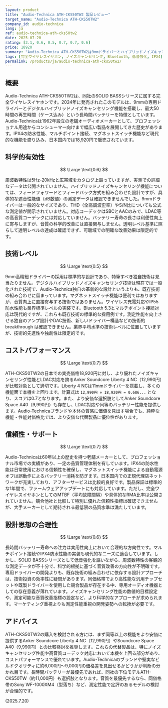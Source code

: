 ```yaml
---
layout: product
title: "Audio-Technica ATH-CKS50TW2 製品レビュー"
target_name: "Audio-Technica ATH-CKS50TW2"
company_id: audio-technica
lang: ja
ref: audio-technica-ath-cks50tw2
date: 2025-07-20
rating: [3.1, 0.6, 0.5, 0.7, 0.7, 0.6]
price: 18920
summary: "Audio-Technica ATH-CKS50TW2は9mmドライバーとハイブリッドノイズキャンセリングを搭載した完全ワイヤレスイヤホンです。最大50時間のバッテリー寿命を誇りますが、音質の科学的改善は限定的で、よりコストパフォーマンスに優れた選択肢が存在します。"
tags: [完全ワイヤレスイヤホン, ノイズキャンセリング, Bluetooth, 低音強化, IPX4]
permalink: /products/ja/audio-technica-ath-cks50tw2/
---
```


## 概要

Audio-Technica ATH-CKS50TW2は、同社のSOLID BASSシリーズに属する完全ワイヤレスイヤホンです。2024年に発売されたこのモデルは、9mmの専用ドライバーとデジタルハイブリッドノイズキャンセリング機能を搭載し、最大50時間の再生時間（ケース込み）という長時間バッテリーを特徴としています。Audio-Technicaは1962年設立の老舗オーディオメーカーとして、プロフェッショナル用途からコンシューマー向けまで幅広い製品を展開してきた歴史があります。IPX4の防水性能、マルチポイント接続、マグネットスイッチ機能など現代的な機能を盛り込み、日本国内では18,920円で販売されています。

## 科学的有効性

$$ \Large \text{0.6} $$

周波数特性は5Hz-20kHzと広帯域をカタログ上謳っていますが、実測での詳細なデータは公開されていません。ハイブリッドノイズキャンセリング機能については、フィードフォワードとフィードバック方式を組み合わせた設計ですが、具体的な遮音性能値（dB数値）の測定データは確認できませんでした。9mmドライバーは一般的なサイズであり、THD（全高調波歪率）やS/N比についても公式な測定値が開示されていません。対応コーデックはSBCとAACのみで、LDAC等の高音質コーデックには対応していません。バッテリー寿命の長さは利便性向上に寄与しますが、音質の科学的改善には直接関与しません。透明レベル基準に照らして透明レベルの達成は確認できず、可聴域での明確な改善効果は限定的です。

## 技術レベル

$$ \Large \text{0.5} $$

9mm高精細ドライバーの採用は標準的な設計であり、特筆すべき独自技術は見当たりません。デジタルハイブリッドノイズキャンセリング技術は現在では一般化された技術で、Audio-Technica独自の革新的な設計というよりも、既存技術の組み合わせに留まっています。マグネットスイッチ機能は便利ではありますが、音質向上に直接寄与する技術ではありません。ワイヤレス充電対応やIP55防水性能も業界標準レベルの実装です。Bluetooth 5.3とマルチポイント接続対応は現代的ですが、これらも既存技術の標準的な採用例です。測定性能を向上させる独自のアンプ設計やDAC技術、新しいドライバー構造などの技術的breakthrough は確認できません。業界平均水準の技術レベルに位置していますが、技術的先進性や独創性は限定的です。

## コストパフォーマンス

$$ \Large \text{0.7} $$

ATH-CKS50TW2の日本での実売価格18,920円に対し、より優れたノイズキャンセリング性能とLDAC対応を誇るAnker Soundcore Liberty 4 NC（12,990円）が比較対象として適切です。Liberty 4 NCは11mmドライバーを搭載し、多くの機能面で本機を上回ります。計算式は `12,990円 ÷ 18,920円 = 0.686...` となり、スコアは0.7となります。また、より安価な選択肢としてAnker Soundcore Space A40（9,990円）も存在し、LDAC対応や同等のバッテリー性能を提供します。Audio-Technicaブランドや本体の質感に価値を見出す場合でも、純粋な機能・性能対価格比では、より安価な代替製品に優位性があります。

## 信頼性・サポート

$$ \Large \text{0.7} $$

Audio-Technicaは60年以上の歴史を持つ老舗メーカーとして、プロフェッショナル市場での実績があり、一定の品質管理体制を有しています。IPX4の防水性能は日常使用における信頼性を確保し、マグネットスイッチ機能による自動電源オフは誤動作によるバッテリー消耗を防ぎます。日本国内での正規代理店ネットワークが充実しており、アフターサービスは比較的良好です。製品保証は標準的な1年間で、ファームウェアアップデートにも対応しています。ただし、完全ワイヤレスイヤホンとしてのMTBF（平均故障間隔）や具体的なRMA比率は公開されていません。競合他社と比較して特別に優れた信頼性指標は確認できませんが、大手メーカーとして期待される最低限の品質水準は満たしています。

## 設計思想の合理性

$$ \Large \text{0.6} $$

長時間バッテリー寿命への注力は実用性向上において合理的な方向性です。マルチポイント接続やIPX4防水性能の実装も現代的なニーズに適合しています。しかし、SOLID BASSシリーズとして低音強化を謳いながら、周波数特性の客観的な測定データが不十分で、科学的根拠に基づく音質改善の方向性が不明確です。専用ドライバーの開発よりも、既存技術の組み合わせに依存する設計アプローチは、技術投資の効率性に疑問があります。同価格帯でより高性能な汎用チップセットや既製ドライバーを使用した競合製品が存在する中、専用オーディオ機器としての存在意義が薄れています。ノイズキャンセリング性能の数値的目標設定や、測定可能な音質改善指標の設定など、より科学的なアプローチが求められます。マーケティング重視よりも測定性能重視の開発姿勢への転換が必要です。

## アドバイス

ATH-CKS50TW2の購入を検討される方には、まず同等以上の機能をより安価に提供するAnker Soundcore Liberty 4 NC（12,990円）やSoundcore Space A40（9,990円）との比較検討を推奨します。これらの代替製品は、特にノイズキャンセリング性能や高音質コーデック対応において本機を上回る部分があり、コストパフォーマンスで優れています。Audio-Technicaのブランドや堅実なビルドクオリティに約6,000円〜9,000円の価格差を見出せるかどうかが判断の分かれ目です。長時間バッテリーが最優先であれば、同社の下位モデルATH-CKS50TW（約11,000円）も選択肢となります。音質を最優先するなら、同価格帯のSony WF-1000XM4（型落ち）など、測定性能で定評のあるモデルの検討が合理的です。

(2025.7.20)